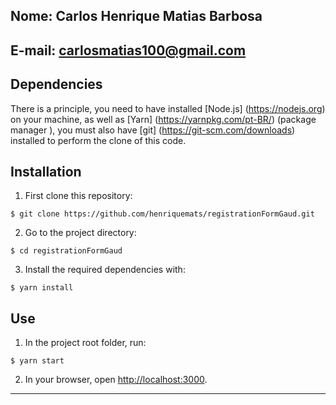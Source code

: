 ## Nome: Carlos Henrique Matias Barbosa

## E-mail: carlosmatias100@gmail.com

## Dependencies

There is a principle, you need to have installed [Node.js] (https://nodejs.org) on your machine, as well as [Yarn] (https://yarnpkg.com/pt-BR/) (package manager ), you must also have [git] (https://git-scm.com/downloads) installed to perform the clone of this code.

## Installation

1. First clone this repository:

  ```
  $ git clone https://github.com/henriquemats/registrationFormGaud.git
  ```

2. Go to the project directory:

  ```
  $ cd registrationFormGaud
  ```

3. Install the required dependencies with:

  ```
  $ yarn install
  ```

## Use

1. In the project root folder, run:

  ```
  $ yarn start
  ```

2. In your browser, open [http://localhost:3000](http://localhost:3000).

----------
